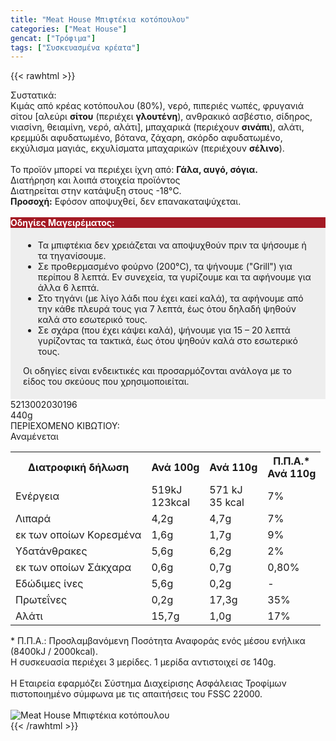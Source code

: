 ```yaml
---
title: "Meat House Μπιφτέκια κοτόπουλου"
categories: ["Meat House"]
gencat: ["Τρόφιμα"]
tags: ["Συσκευασμένα κρέατα"]
---
```

{{< rawhtml >}}

<div class="sload396"><div class="product"><div id="sistatika">Συστατικά:</div><div class="alltext">Κιμάς από κρέας κοτόπουλου (80%), νερό, πιπεριές νωπές, φρυγανιά σίτου [αλεύρι <strong>σίτου</strong> (περιέχει <strong>γλουτένη</strong>), ανθρακικό ασβέστιο, σίδηρος, νιασίνη, θειαμίνη, νερό, αλάτι], μπαχαρικά (περιέχουν <strong>σινάπι</strong>), αλάτι, κρεμμύδι αφυδατωμένο, βότανα, ζάχαρη, σκόρδο αφυδατωμένο, εκχύλισμα μαγιάς, εκχυλίσματα μπαχαρικών (περιέχουν <strong>σέλινο</strong>).<br><br>Το προϊόν μπορεί να περιέχει ίχνη από: <strong>Γάλα, αυγό, σόγια.</strong><br></div><div id="loipa">Διατήρηση και λοιπά στοιχεία προϊόντος</div><div class="alltext">Διατηρείται στην κατάψυξη στους -18°C.<br><b>Προσοχή:</b> Εφόσον αποψυχθεί, δεν επανακαταψύχεται.<br><br><div id="loipa" style="background:#a41a24;color:#fff"><strong>Οδηγίες Μαγειρέματος:</strong></div><div class="alltext" style="background:#eee;padding:5px 20px 20px 20px"><ul><li>Τα μπιφτέκια δεν χρειάζεται να αποψυχθούν πριν τα ψήσουμε ή τα τηγανίσουμε.</li><li>Σε προθερμασμένο φούρνο (200°C), τα ψήνουμε ("Grill") για περίπου 8 λεπτά. Εν συνεχεία, τα γυρίζουμε και τα αφήνουμε για άλλα 6 λεπτά.&nbsp;</li><li>Στο τηγάνι (με λίγο λάδι που έχει καεί καλά), τα αφήνουμε από την κάθε πλευρά τους για 7 λεπτά, έως ότου δηλαδή ψηθούν καλά στο εσωτερικό τους.</li><li>Σε σχάρα (που έχει κάψει καλά), ψήνουμε για 15 – 20 λεπτά γυρίζοντας τα τακτικά, έως ότου ψηθούν καλά στο εσωτερικό τους.</li></ul>Oι οδηγίες είναι ενδεικτικές και προσαρμόζονται ανάλογα με το είδος του σκεύους που χρησιμοποιείται.</div></div><div id="barcode"><div id="barimage1"></div><span id="bartext">5213002030196</span></div><div id="varos"><div id="varosimage1"></div><span id="varostext">440g</span></div><div id="kivotio">ΠΕΡΙΕΧΟΜΕΝΟ ΚΙΒΩΤΙΟΥ:<br>Αναμένεται</div><div class="tabout"><table id="diatable"><tbody><tr><th>Διατροφική δήλωση</th><th>Ανά 100g</th><th>Ανά 110g</th><th>Π.Π.Α.*<br>Ανά 110g</th></tr><tr><td class="texr2">Ενέργεια</td><td class="texr">519kJ<br>123kcal</td><td class="texr">571 kJ<br>35 kcal</td><td class="texr">7%</td></tr><tr><td class="texr2">Λιπαρά</td><td class="texr">4,2g</td><td class="texr">4,7g</td><td class="texr">7%</td></tr><tr><td class="gray">εκ των οποίων Kορεσμένα</td><td class="gray2">1,6g</td><td class="gray2">1,7g</td><td class="gray2">9%</td></tr><tr><td class="texr2">Υδατάνθρακες</td><td class="texr">5,6g</td><td class="texr">6,2g</td><td class="texr">2%</td></tr><tr><td class="gray">εκ των οποίων Σάκχαρα</td><td class="gray2">0,6g</td><td class="gray2">0,7g</td><td class="gray2">0,80%</td></tr><tr><td class="texr2">Eδώδιμες ίνες</td><td class="texr">5,6g</td><td class="texr">0,2g</td><td class="texr">-</td></tr><tr><td class="texr2">Πρωτεΐνες</td><td class="texr">0,2g</td><td class="texr">17,3g</td><td class="texr">35%</td></tr><tr><td class="texr2">Αλάτι</td><td class="texr">15,7g</td><td class="texr">1,0g</td><td class="texr">17%</td></tr></tbody></table></div><div class="alltext">* Π.Π.Α.: Προσλαμβανόμενη Ποσότητα Αναφοράς ενός μέσου ενήλικα (8400kJ / 2000kcal).<br>Η συσκευασία περιέχει 3 μερίδες. 1 μερίδα αντιστοιχεί σε 140g.<br><br>Η Eταιρεία εφαρµόζει Σύστηµα Διαχείρισης Ασφάλειας Τροφίµων πιστοποιηµένο σύµφωνα µε τις απαιτήσεις του FSSC 22000.<br></div><br><div class="pimg"><img alt="Meat House Μπιφτέκια κοτόπουλου" title="Meat House Μπιφτέκια κοτόπουλου" src="/media/images/meat-house-mpiftekia-kotopoulou-440g.jpg"></div></div></div>
{{< /rawhtml >}}


